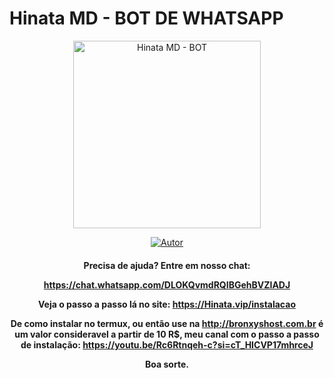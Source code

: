 # Hinata MD - BOT DE WHATSAPP
<div align="center">
<img src="https://telegra.ph/file/e6018110d95e1a9fc7efe.jpg" alt="Hinata MD - BOT" width="300" />
</div>
<p align="center">
  <a href="https://github.com/NuevaGeneracionALB/Hinata-md.git"><img title="Autor" src="https://img.shields.io/badge/Autor-Hinata-red.svg?style=for-the-badge&logo=github" /></a>
  <h4 align="center">
  
Precisa de ajuda? Entre em nosso chat: 

https://chat.whatsapp.com/DLOKQvmdRQIBGehBVZIADJ

Veja o passo a passo lá no site: https://Hinata.vip/instalacao

De como instalar no termux, ou então use na http://bronxyshost.com.br é um valor consideravel a partir de 10 R$, meu canal com o passo a passo de instalação: https://youtu.be/Rc6Rtnqeh-c?si=cT_HICVP17mhrceJ

Boa sorte.